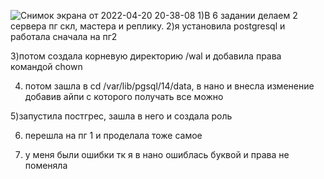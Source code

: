 ![Снимок экрана от 2022-04-20 20-38-08](https://user-images.githubusercontent.com/89969340/164295825-5bc4f1f2-5f3c-4b03-b599-989d05a655b4.png)
1)В 6 задании делаем 2 сервера пг скл, мастера и реплику.
2)я установила postgresql и работала сначала на пг2

3)потом создала корневую директорию /wal и добавила права командой chown

4) потом зашла в cd /var/lib/pgsql/14/data, в нано и внесла изменение добавив айпи с которого получать все можно

5)запустила постгрес, зашла в него и создала роль

6) перешла на пг 1 и проделала тоже самое

7) у меня были ошибки тк я в нано ошиблась буквой и права не поменяла
